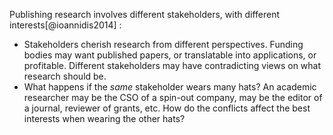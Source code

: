 Publishing research involves different stakeholders, with different interests[@ioannidis2014] :

- Stakeholders cherish research from different perspectives. Funding bodies may want published papers, or translatable into applications, or profitable. Different stakeholders may have contradicting views on what research should be. 
- What happens if the *same* stakeholder wears many hats? An academic researcher may be the CSO of a spin-out company, may be the editor of a journal, reviewer of grants, etc. How do the conflicts affect the best interests when wearing the other hats? 